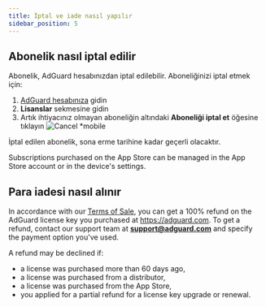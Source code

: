 ```yaml
---
title: İptal ve iade nasıl yapılır
sidebar_position: 5
---
```


## Abonelik nasıl iptal edilir

Abonelik, AdGuard hesabınızdan iptal edilebilir. Aboneliğinizi iptal etmek için:

 1. [AdGuard hesabınıza](https://my.adguard.com/) gidin
 2. **Lisanslar** sekmesine gidin
 3. Artık ihtiyacınız olmayan aboneliğin altındaki **Aboneliği iptal et** öğesine tıklayın ![Cancel *mobile](https://cdn.adtidy.org/content/kb/ad_blocker/general/newaccount-cancel-sub.png)

 İptal edilen abonelik, sona erme tarihine kadar geçerli olacaktır.

Subscriptions purchased on the App Store can be managed in the App Store account or in the device's settings.

## Para iadesi nasıl alınır

In accordance with our [Terms of Sale](https://adguard.com/terms-of-sale.html), you can get a 100% refund on the AdGuard license key you purchased at https://adguard.com. To get a refund, contact our support team at **support@adguard.com** and specify the payment option you've used.

A refund may be declined if:

- a license was purchased more than 60 days ago,
- a license was purchased from a distributor,
- a license was purchased from the App Store,
- you applied for a partial refund for a license key upgrade or renewal.
